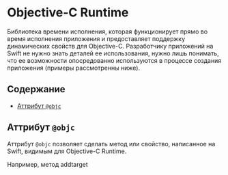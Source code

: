 # Objective-C Runtime

Библиотека времени исполнения, которая функционирует прямо во время исполнения приложения и предоставляет поддержку динамических свойств для Objective-C. Разработчику приложений на Swift не нужно знать деталей ее использования, нужно лишь понимать, что ее возможности опосредованно используются в процессе создания приложения (примеры рассмотренны ниже). 

## Содержание

- [Аттрибут `@objc`](/Ch-ObjectiveCRuntime.md#objc)

## <a id="objc"></a> Аттрибут `@objc`

Аттрибут `@objc` позволяет сделать метод или свойство, написанное на Swift, видимым для Objective-C Runtime.

Например, метод addtarget